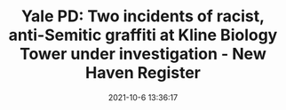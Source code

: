 ---
"title": "Yale PD: Two incidents of racist, anti-Semitic graffiti at Kline Biology Tower under investigation - New Haven Register"
"date": "2021-10-6 13:36:17"
"feed_name": "GOOGLENEWSCONSTRUCTION"
"feed_website": "https://news.google.com/search?q=construction%2Bincident&hl=en-US&gl=US&ceid=US:en"
"feed_rss": "https://news.google.com/rss/search?q=construction%2Bincident&hl=en-US&gl=US&ceid=US:en"
"link": "https://www.nhregister.com/news/article/Yale-PD-Two-incidents-of-racist-anti-Semitic-16512973.php"
"source": "{'href': 'https://www.nhregister.com', 'title': 'New Haven Register'}"
"file": "_posts/2021-1-1-ac7be134aedfa21fc6daa481e2e03ce8f3988083.md"
"accident": "1"
"drilling": "1"
"dead": "0"
"injured": "0"
"arrested": "0"
"place": "unknown place"
"where": "unknown site"
"causes": "unknown"
"place_uri": "unknown place"
---
